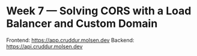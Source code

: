 # Week 7 — Solving CORS with a Load Balancer and Custom Domain
Frontend:
https://app.cruddur.molsen.dev
Backend:
https://api.cruddur.molsen.dev
